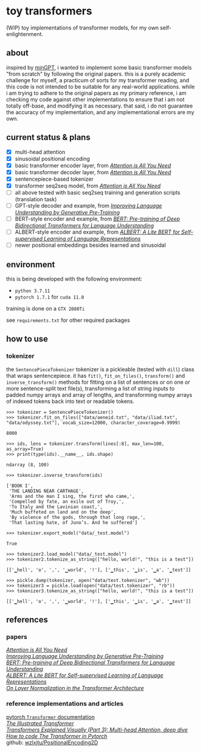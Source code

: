 # toy transformers

(WIP) toy implementations of transformer models, for my own self-enlightenment.

## about

inspired by [minGPT](https://github.com/karpathy/minGPT), i wanted to implement some basic transformer models "from scratch" by following the original papers. this is a purely academic challenge for myself, a practicum of sorts for my transformer reading, and this code is not intended to be suitable for any real-world applications. while i am trying to adhere to the original papers as my primary reference, i am checking my code against other implementations to ensure that i am not totally off-base, and modifying it as necessary. that said, i do not guarantee the accuracy of my implementation, and any implementational errors are my own.

## current status & plans

- [x] multi-head attention
- [x] sinusoidal positional encoding
- [x] basic transformer encoder layer, from [*Attention is All You Need*](https://arxiv.org/abs/1706.03762)
- [x] basic transformer decoder layer, from [*Attention is All You Need*](https://arxiv.org/abs/1706.03762)
- [x] sentencepiece-based tokenizer
- [x] transformer seq2seq model, from [*Attention is All You Need*](https://arxiv.org/abs/1706.03762)
- [ ] all above tested with basic seq2seq training and generation scripts (translation task)
- [ ] GPT-style decoder and example, from [*Improving Language Understanding
by Generative Pre-Training*](https://s3-us-west-2.amazonaws.com/openai-assets/research-covers/language-unsupervised/language_understanding_paper.pdf)
- [ ] BERT-style encoder and example, from [*BERT: Pre-training of Deep Bidirectional Transformers for Language Understanding*](https://arxiv.org/abs/1810.04805)
- [ ] ALBERT-style encoder and example, from [*ALBERT: A Lite BERT for Self-supervised Learning of Language Representations*](https://arxiv.org/abs/1909.11942)
- [ ] newer positional embeddings besides learned and sinusoidal

## environment

this is being developed with the following environment:

- `python 3.7.11`
- `pytorch 1.7.1` for `cuda 11.0`

training is done on a `GTX 2080Ti`

see `requirements.txt` for other required packages

## how to use

### tokenizer

the `SentencePieceTokenizer` tokenizer is a pickleable (tested with `dill`) class that wraps sentencepiece. it has `fit()`, `fit_on_files()`, `transform()` and `inverse_transform()` methods for fitting on a list of sentences or on one or more sentence-split text file(s), transforming a list of string inputs to padded numpy arrays and array of lengths, and transforming numpy arrays of indexed tokens back into text or readable tokens.

```
>>> tokenizer = SentencePieceTokenizer()
>>> tokenizer.fit_on_files(["data/aeneid.txt", "data/iliad.txt", "data/odyssey.txt"], vocab_size=12000, character_coverage=0.9999)

8000

>>> ids, lens = tokenizer.transform(lines[:8], max_len=100, as_array=True)
>>> print(type(ids).__name__, ids.shape)

ndarray (8, 100)

>>> tokenizer.inverse_transform(ids)

['BOOK I',
 'THE LANDING NEAR CARTHAGE',
 'Arms and the man I sing, the first who came,',
 'Compelled by fate, an exile out of Troy,',
 'To Italy and the Lavinian coast,',
 'Much buffeted on land and on the deep',
 'By violence of the gods, through that long rage,',
 'That lasting hate, of Juno’s. And he suffered']
 
>>> tokenizer.export_model("data/_test.model")

True

>>> tokenizer2.load_model("data/_test.model")
>>> tokenizer2.tokenize_as_string(["hello, world!", "this is a test"])

[['▁hell', 'o', ',', '▁world', '!'], ['▁this', '▁is', '▁a', '▁test']]

>>> pickle.dump(tokenizer, open("data/test.tokenizer", "wb"))
>>> tokenizer3 = pickle.load(open("data/test.tokenizer", "rb"))
>>> tokenizer3.tokenize_as_string(["hello, world!", "this is a test"])

[['▁hell', 'o', ',', '▁world', '!'], ['▁this', '▁is', '▁a', '▁test']]

```

## references

### papers

[*Attention is All You Need*](https://arxiv.org/abs/1706.03762)  
[*Improving Language Understanding
by Generative Pre-Training*](https://s3-us-west-2.amazonaws.com/openai-assets/research-covers/language-unsupervised/language_understanding_paper.pdf)  
[*BERT: Pre-training of Deep Bidirectional Transformers for Language Understanding*](https://arxiv.org/abs/1810.04805)  
[*ALBERT: A Lite BERT for Self-supervised Learning of Language Representations*](https://arxiv.org/abs/1909.11942)  
[*On Layer Normalization in the Transformer Architecture*](https://arxiv.org/abs/2002.04745)  

### reference implementations and articles

[pytorch `Transformer` documentation](https://pytorch.org/docs/stable/_modules/torch/nn/modules/transformer.html#Transformer)  
[*The Illustrated Transformer*](https://jalammar.github.io/illustrated-transformer/)  
[*Transformers Explained Visually (Part 3): Multi-head Attention, deep dive*](https://towardsdatascience.com/transformers-explained-visually-part-3-multi-head-attention-deep-dive-1c1ff1024853)  
[*How to code The Transformer in Pytorch*](https://towardsdatascience.com/how-to-code-the-transformer-in-pytorch-24db27c8f9ec#3fa3)  
github: [wzlxjtu/PositionalEncoding2D](https://github.com/wzlxjtu/PositionalEncoding2D)  
